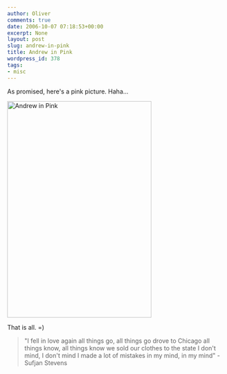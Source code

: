 ```yaml
---
author: Oliver
comments: true
date: 2006-10-07 07:18:53+00:00
excerpt: None
layout: post
slug: andrew-in-pink
title: Andrew in Pink
wordpress_id: 378
tags:
- misc
---
```


As promised, here's a pink picture.  Haha...

<a href="http://www.flickr.com/photos/owiber/262792521/" title="Photo Sharing"><img src="http://static.flickr.com/95/262792521_196569607f.jpg" width="333" height="500" alt="Andrew in Pink" /></a>

That is all. =)

<blockquote class="lyrics">"I fell in love again
all things go, all things go
drove to Chicago
all things know, all things know
we sold our clothes to the state
I don't mind, I don't mind
I made a lot of mistakes
in my mind, in my mind" - Sufjan Stevens</blockquote>